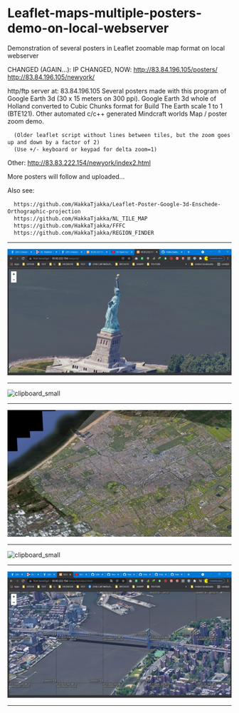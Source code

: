 # Leaflet-maps-multiple-posters-demo-on-local-webserver
Demonstration of several posters in Leaflet zoomable map format on local webserver

CHANGED (AGAIN...):
IP CHANGED, NOW: http://83.84.196.105/posters/
http://83.84.196.105/newyork/

http/ftp server at: 83.84.196.105
Several posters made with this program of Google Earth 3d (30 x 15 meters on 300 ppi).
Google Earth 3d whole of Holland converted to Cubic Chunks format for Build The Earth scale 1 to 1 (BTE121).
Other automated c/c++ generated Mindcraft worlds
Map / poster zoom demo.


      (Older leaflet script without lines between tiles, but the zoom goes up and down by a factor of 2)
      (Use +/- keyboard or keypad for delta zoom=1)

Other: http://83.83.222.154/newyork/index2.html

More posters will follow and uploaded...

Also see:

      https://github.com/HakkaTjakka/Leaflet-Poster-Google-3d-Enschede-Orthographic-projection
      https://github.com/HakkaTjakka/NL_TILE_MAP
      https://github.com/HakkaTjakka/FFFC
      https://github.com/HakkaTjakka/REGION_FINDER

***
![clipboard_small](https://github.com/HakkaTjakka/Leaflet-maps-multiple-posters-demo-on-local-webserver/blob/main/poster2.jpg)
***
![clipboard_small](https://github.com/HakkaTjakka/Leaflet-maps-multiple-posters-demo-on-local-webserver/blob/main/Clipboard.jpg)
***
![clipboard_small](https://github.com/HakkaTjakka/Leaflet-maps-multiple-posters-demo-on-local-webserver/blob/main/Clipboard_2.5_percent.jpg)
***
![clipboard_small](https://github.com/HakkaTjakka/Leaflet-maps-multiple-posters-demo-on-local-webserver/blob/main/Clipboard_2.5percent.jpg)
***
![clipboard_small](https://github.com/HakkaTjakka/Leaflet-maps-multiple-posters-demo-on-local-webserver/blob/main/poster.jpg)
***

